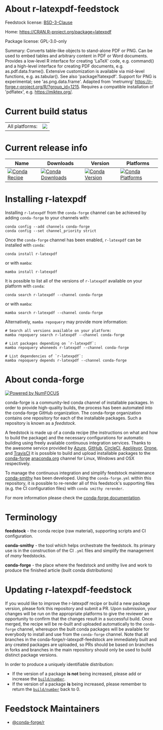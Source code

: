 About r-latexpdf-feedstock
==========================

Feedstock license: [BSD-3-Clause](https://github.com/conda-forge/r-latexpdf-feedstock/blob/main/LICENSE.txt)

Home: https://CRAN.R-project.org/package=latexpdf

Package license: GPL-3.0-only

Summary: Converts table-like objects to stand-alone PDF or PNG. Can be used to embed tables and arbitrary content in PDF or Word documents. Provides a low-level R interface for creating 'LaTeX' code, e.g. command() and a high-level interface for creating PDF documents, e.g. as.pdf.data.frame(). Extensive customization is available via mid-level functions, e.g. as.tabular(). See also 'package?latexpdf'. Support for PNG is experimental; see 'as.png.data.frame'. Adapted from 'metrumrg' <https://r-forge.r-project.org/R/?group_id=1215>. Requires a compatible installation of 'pdflatex', e.g. <https://miktex.org/>.

Current build status
====================


<table><tr><td>All platforms:</td>
    <td>
      <a href="https://dev.azure.com/conda-forge/feedstock-builds/_build/latest?definitionId=20616&branchName=main">
        <img src="https://dev.azure.com/conda-forge/feedstock-builds/_apis/build/status/r-latexpdf-feedstock?branchName=main">
      </a>
    </td>
  </tr>
</table>

Current release info
====================

| Name | Downloads | Version | Platforms |
| --- | --- | --- | --- |
| [![Conda Recipe](https://img.shields.io/badge/recipe-r--latexpdf-green.svg)](https://anaconda.org/conda-forge/r-latexpdf) | [![Conda Downloads](https://img.shields.io/conda/dn/conda-forge/r-latexpdf.svg)](https://anaconda.org/conda-forge/r-latexpdf) | [![Conda Version](https://img.shields.io/conda/vn/conda-forge/r-latexpdf.svg)](https://anaconda.org/conda-forge/r-latexpdf) | [![Conda Platforms](https://img.shields.io/conda/pn/conda-forge/r-latexpdf.svg)](https://anaconda.org/conda-forge/r-latexpdf) |

Installing r-latexpdf
=====================

Installing `r-latexpdf` from the `conda-forge` channel can be achieved by adding `conda-forge` to your channels with:

```
conda config --add channels conda-forge
conda config --set channel_priority strict
```

Once the `conda-forge` channel has been enabled, `r-latexpdf` can be installed with `conda`:

```
conda install r-latexpdf
```

or with `mamba`:

```
mamba install r-latexpdf
```

It is possible to list all of the versions of `r-latexpdf` available on your platform with `conda`:

```
conda search r-latexpdf --channel conda-forge
```

or with `mamba`:

```
mamba search r-latexpdf --channel conda-forge
```

Alternatively, `mamba repoquery` may provide more information:

```
# Search all versions available on your platform:
mamba repoquery search r-latexpdf --channel conda-forge

# List packages depending on `r-latexpdf`:
mamba repoquery whoneeds r-latexpdf --channel conda-forge

# List dependencies of `r-latexpdf`:
mamba repoquery depends r-latexpdf --channel conda-forge
```


About conda-forge
=================

[![Powered by
NumFOCUS](https://img.shields.io/badge/powered%20by-NumFOCUS-orange.svg?style=flat&colorA=E1523D&colorB=007D8A)](https://numfocus.org)

conda-forge is a community-led conda channel of installable packages.
In order to provide high-quality builds, the process has been automated into the
conda-forge GitHub organization. The conda-forge organization contains one repository
for each of the installable packages. Such a repository is known as a *feedstock*.

A feedstock is made up of a conda recipe (the instructions on what and how to build
the package) and the necessary configurations for automatic building using freely
available continuous integration services. Thanks to the awesome service provided by
[Azure](https://azure.microsoft.com/en-us/services/devops/), [GitHub](https://github.com/),
[CircleCI](https://circleci.com/), [AppVeyor](https://www.appveyor.com/),
[Drone](https://cloud.drone.io/welcome), and [TravisCI](https://travis-ci.com/)
it is possible to build and upload installable packages to the
[conda-forge](https://anaconda.org/conda-forge) [anaconda.org](https://anaconda.org/)
channel for Linux, Windows and OSX respectively.

To manage the continuous integration and simplify feedstock maintenance
[conda-smithy](https://github.com/conda-forge/conda-smithy) has been developed.
Using the ``conda-forge.yml`` within this repository, it is possible to re-render all of
this feedstock's supporting files (e.g. the CI configuration files) with ``conda smithy rerender``.

For more information please check the [conda-forge documentation](https://conda-forge.org/docs/).

Terminology
===========

**feedstock** - the conda recipe (raw material), supporting scripts and CI configuration.

**conda-smithy** - the tool which helps orchestrate the feedstock.
                   Its primary use is in the construction of the CI ``.yml`` files
                   and simplify the management of *many* feedstocks.

**conda-forge** - the place where the feedstock and smithy live and work to
                  produce the finished article (built conda distributions)


Updating r-latexpdf-feedstock
=============================

If you would like to improve the r-latexpdf recipe or build a new
package version, please fork this repository and submit a PR. Upon submission,
your changes will be run on the appropriate platforms to give the reviewer an
opportunity to confirm that the changes result in a successful build. Once
merged, the recipe will be re-built and uploaded automatically to the
`conda-forge` channel, whereupon the built conda packages will be available for
everybody to install and use from the `conda-forge` channel.
Note that all branches in the conda-forge/r-latexpdf-feedstock are
immediately built and any created packages are uploaded, so PRs should be based
on branches in forks and branches in the main repository should only be used to
build distinct package versions.

In order to produce a uniquely identifiable distribution:
 * If the version of a package **is not** being increased, please add or increase
   the [``build/number``](https://docs.conda.io/projects/conda-build/en/latest/resources/define-metadata.html#build-number-and-string).
 * If the version of a package **is** being increased, please remember to return
   the [``build/number``](https://docs.conda.io/projects/conda-build/en/latest/resources/define-metadata.html#build-number-and-string)
   back to 0.

Feedstock Maintainers
=====================

* [@conda-forge/r](https://github.com/orgs/conda-forge/teams/r/)

